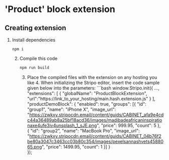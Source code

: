 # 'Product' block extension

## Creating extension

1. Install dependencies
     ```
     npm i
     ```
   2. Compile this code
       ```bash
       npm run build
       ```
      3. Place the compiled files with the extension on any hosting you like
         4. When initializing the Stripo editor, insert the code sample given below into the parameters:
              ```bash
                  window.Stripo.init({
                     ...,
                     "extensions": [
                         {
                           "globalName": "ProductBlockExtension",
                           "url":"https://link_to_your_hosting/main.hash.extension.js"
                         }
                     ],
                     "productDemoBlock": {
                         "enabled": true,
                     "groups": [{
                          "id": "group1",
                          "name": "iPhone X",
                          "image_url": "https://zwkxy.stripocdn.email/content/guids/CABINET_afa9e4cdc44a36489ab8a25bf18acd36/images/madibadeafricaninspirationaxe4ufe3iv4unsplash_1_sJE.png",
                          "price": 999.95,
                          "count": 5
                        }, {
                          "id": "group2",
                          "name": "MacBook Pro",
                          "image_url": "https://zwkxy.stripocdn.email/content/guids/CABINET_04b76f2be80a3047c3463cc03b80c354/images/pexelsannashvets4588065.png",
                          "price": 1499.95,
                          "count": 1
                        }]
                  }    
               });
           ```